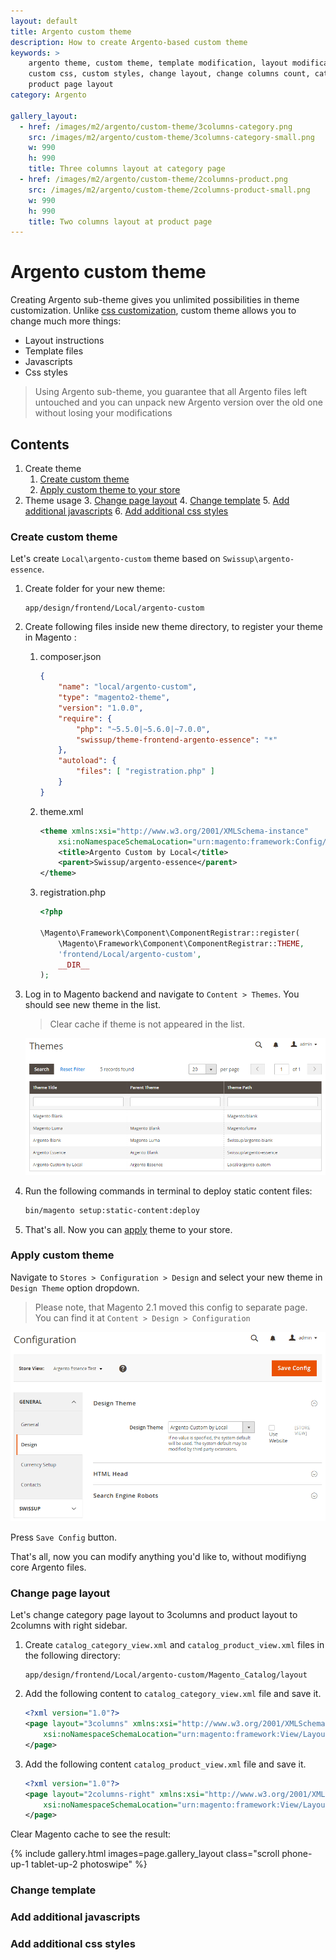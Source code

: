 ```yaml
---
layout: default
title: Argento custom theme
description: How to create Argento-based custom theme
keywords: >
    argento theme, custom theme, template modification, layout modification,
    custom css, custom styles, change layout, change columns count, category layout,
    product page layout
category: Argento

gallery_layout:
  - href: /images/m2/argento/custom-theme/3columns-category.png
    src: /images/m2/argento/custom-theme/3columns-category-small.png
    w: 990
    h: 990
    title: Three columns layout at category page
  - href: /images/m2/argento/custom-theme/2columns-product.png
    src: /images/m2/argento/custom-theme/2columns-product-small.png
    w: 990
    h: 990
    title: Two columns layout at product page
---
```


# Argento custom theme

Creating Argento sub-theme gives you unlimited possibilities in theme
customization. Unlike [css customization](/m2/argento/css-customization/),
custom theme allows you to change much more things:

- Layout instructions
- Template files
- Javascripts
- Css styles

> Using Argento sub-theme, you guarantee that all Argento files left untouched and
> you can unpack new Argento version over the old one without losing your
> modifications

## Contents

 1. Create theme
    1. [Create custom theme](#create-custom-theme)
    2. [Apply custom theme to your store](#apply-custom-theme)
 2. Theme usage
    3. [Change page layout](#change-page-layout)
    4. [Change template](#change-template)
    5. [Add additional javascripts](#add-additional-javascripts)
    6. [Add additional css styles](#add-additional-css-styles)

### Create custom theme

Let's create `Local\argento-custom` theme based on `Swissup\argento-essence`.

 1. Create folder for your new theme:

    ```
    app/design/frontend/Local/argento-custom
    ```

 2. Create following files inside new theme directory, to register your
    theme in Magento :

    1.  composer.json

        ```json
        {
            "name": "local/argento-custom",
            "type": "magento2-theme",
            "version": "1.0.0",
            "require": {
                "php": "~5.5.0|~5.6.0|~7.0.0",
                "swissup/theme-frontend-argento-essence": "*"
            },
            "autoload": {
                "files": [ "registration.php" ]
            }
        }
        ```

    2.  theme.xml

        ```xml
        <theme xmlns:xsi="http://www.w3.org/2001/XMLSchema-instance"
            xsi:noNamespaceSchemaLocation="urn:magento:framework:Config/etc/theme.xsd">
            <title>Argento Custom by Local</title>
            <parent>Swissup/argento-essence</parent>
        </theme>
        ```

    3.  registration.php

        ```php
        <?php

        \Magento\Framework\Component\ComponentRegistrar::register(
            \Magento\Framework\Component\ComponentRegistrar::THEME,
            'frontend/Local/argento-custom',
            __DIR__
        );
        ```

 3. Log in to Magento backend and navigate to `Content > Themes`. You should
    see new theme in the list.

    > Clear cache if theme is not appeared in the list.

    ![List of themes at Content > Themes](/images/m2/argento/custom-theme/themes-list.png)

 4. Run the following commands in terminal to deploy static content files:

    ```bash
    bin/magento setup:static-content:deploy
    ```

 4. That's all. Now you can [apply](#apply-custom-theme) theme to your store.

### Apply custom theme

Navigate to `Stores > Configuration > Design` and select your new theme in
`Design Theme` option dropdown.

> Please note, that Magento 2.1 moved this config to separate
> page. You can find it at `Content > Design > Configuration`

![Design Configuration](/images/m2/argento/custom-theme/configuration.png)

Press `Save Config` button.

That's all, now you can modify anything you'd like to, without modifiyng core
Argento files.

### Change page layout

Let's change category page layout to 3columns and product layout
to 2columns with right sidebar.

 1. Create `catalog_category_view.xml` and `catalog_product_view.xml` files
    in the following directory:

    ```
    app/design/frontend/Local/argento-custom/Magento_Catalog/layout
    ```

 2. Add the following content to `catalog_category_view.xml` file and save it.

    ```xml
    <?xml version="1.0"?>
    <page layout="3columns" xmlns:xsi="http://www.w3.org/2001/XMLSchema-instance"
        xsi:noNamespaceSchemaLocation="urn:magento:framework:View/Layout/etc/page_configuration.xsd">
    </page>
    ```

 3. Add the following content `catalog_product_view.xml` file and save it.

    ```xml
    <?xml version="1.0"?>
    <page layout="2columns-right" xmlns:xsi="http://www.w3.org/2001/XMLSchema-instance"
        xsi:noNamespaceSchemaLocation="urn:magento:framework:View/Layout/etc/page_configuration.xsd">
    </page>
    ```

Clear Magento cache to see the result:

{% include gallery.html images=page.gallery_layout class="scroll phone-up-1 tablet-up-2 photoswipe" %}

### Change template

### Add additional javascripts

### Add additional css styles
